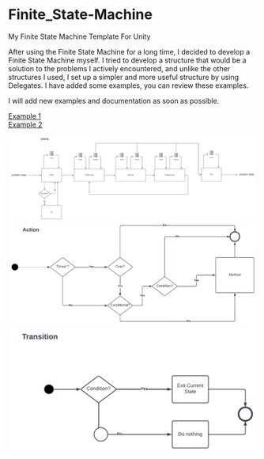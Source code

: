 # Finite_State-Machine
 My Finite State Machine Template For Unity
 
After using the Finite State Machine for a long time, I decided to develop a Finite State Machine myself. I tried to develop a structure that would be a solution to the problems I actively encountered, and unlike the other structures I used, I set up a simpler and more useful structure by using Delegates. I have added some examples, you can review these examples.<br />

I will add new examples and documentation as soon as possible.<br />
  
  [Example 1](https://github.com/ozantekce/Finite-State-Machine/tree/main/Assets/Example1)<br />
  [Example 2](https://github.com/ozantekce/Finite-State-Machine/tree/main/Assets/Example2)
  
  ![State](State.png)
  ![Action](Action.png)
  ![Transition](Transition.png)
